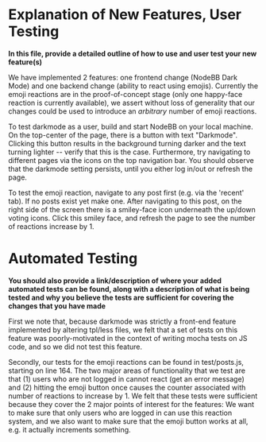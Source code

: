 # Explanation of New Features, User Testing

**In this file, provide a detailed outline of how to use and user test your new feature(s)**

We have implemented 2 features: one frontend change (NodeBB Dark Mode) and one backend change (ability to react using emojis). Currently the emoji reactions are in the proof-of-concept stage (only one happy-face reaction is currently available), we assert without loss of generality that our changes could be used to introduce an *arbitrary* number of emoji reactions.

To test darkmode as a user, build and start NodeBB on your local machine. On the top-center of the page, there is a button with text "Darkmode". Clicking this button results in the background turning darker and the text turning lighter -- verify that this is the case. Furthermore, try navigating to different pages via the icons on the top navigation bar. You should observe that the darkmode setting persists, until you either log in/out or refresh the page.

To test the emoji reaction, navigate to any post first (e.g. via the 'recent' tab). If no posts exist yet make one. After navigating to this post, on the right side of the screen there is a smiley-face icon underneath the up/down voting icons. Click this smiley face, and refresh the page to see the number of reactions increase by 1.

# Automated Testing

**You should also provide a link/description of where your added automated tests can be found, along with a description of what is being tested and why you believe the tests are sufficient for covering the changes that you have made**

First we note that, because darkmode was strictly a front-end feature implemented by altering tpl/less files, we felt that a set of tests on this feature was poorly-motivated in the context of writing mocha tests on JS code, and so we did not test this feature.

Secondly, our tests for the emoji reactions can be found in test/posts.js, starting on line 164. The two major areas of functionality that we test are that (1) users who are not logged in cannot react (get an error message) and (2) hitting the emoji button once causes the counter associated with number of reactions to increase by 1. We felt that these tests were sufficient because they cover the 2 major points of interest for the features: We want to make sure that only users who are logged in can use this reaction system, and we also want to make sure that the emoji button works at all, e.g. it actually increments something.